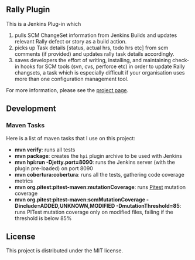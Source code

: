 ## Rally Plugin

This is a Jenkins Plug-in which

1. pulls SCM ChangeSet information from Jenkins Builds and updates relevant Rally defect or story as a build action.
1. picks up Task details [status, actual hrs, todo hrs etc] from scm comments (if provided) and updates rally task details accordingly.
1. saves developers the effort of writing, installing, and maintaining check-in hooks for SCM tools (svn, cvs, perforce etc) in order to update Rally changsets, a task which is especially difficult if your organisation uses more than one configuration management tool.

For more information, please see the [project page](https://jenkinsci.github.io/rally-plugin).

## Development

### Maven Tasks

Here is a list of maven tasks that I use on this project:

* **mvn verify**: runs all tests
* **mvn package**: creates the `hpi` plugin archive to be used with Jenkins
* **mvn hpi:run -Djetty.port=8090**: runs the Jenkins server (with the plugin pre-loaded) on port 8090
* **mvn cobertura:cobertura**: runs all the tests, gathering code coverage metrics
* **mvn org.pitest:pitest-maven:mutationCoverage**: runs [Pitest](http://pitest.org/) mutation coverage
* **mvn org.pitest:pitest-maven:scmMutationCoverage -Dinclude=ADDED,UNKNOWN,MODIFIED -DmutationThreshold=85**: runs PITest mutation coverage only on modified files, failing if the threshold is below 85%

## License

This project is distributed under the MIT license.